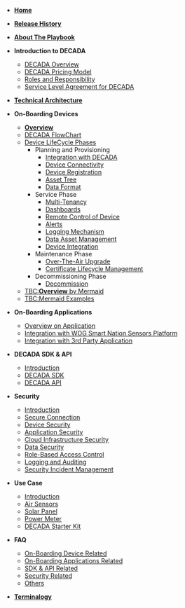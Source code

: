 <!-- docs/sidebar -->
- [**Home**](README.md)

- [**Release History**](Release.md)
- [**About The Playbook**](AboutPlaybook.md)
- **Introduction to DECADA**<!--(Overview/intro.md)-->
  - [DECADA Overview](Overview/Overview.md)
  - [DECADA Pricing Model](Overview/Pricing.md)
  - [Roles and Responsibility](Overview/TableRole.md)
  - [Service Level Agreement for DECADA](Overview/sla.md)

- [**Technical Architecture**](Overview/HighNet.md)

- **On-Boarding Devices**
  - [**Overview**](OnBoardDevice/Intro.md)
  - [DECADA FlowChart](OnBoardDevice/decada_flowch.html)
  - [Device LifeCycle Phases](OnBoardDevice/Overview2.md)
    - Planning and Provisioning
      - [Integration with DECADA](OnBoardDevice/IntegrationWithDecada.md)
      - [Device Connectivity](OnBoardDevice/DeviceConnectivity.md)
      - [Device Registration](OnBoardDevice/DeviceRegistration.md)
      - [Asset Tree](OnBoardDevice/AssetTree.md)
      - [Data Format](OnBoardDevice/DataFormat.md)
    - Service Phase
      - [Multi-Tenancy](OnBoardDevice/MultiTenancy.md)
      - [Dashboards](OnBoardDevice/Dashboard.md)
      - [Remote Control of Device](OnBoardDevice/RemoteControlDevice.md)
      - [Alerts](OnBoardDevice/Alerts.md)
      - [Logging Mechanism](onBoardDevice/LoggingMechanism.md)
      - [Data Asset Management](onBoardDevice/DataAssetMgmt.md)
      - [Device Integration](OnBoardDevice/DeviceIntegration.md)
    - Maintenance Phase
      - [Over-The-Air Upgrade](OnBoardDevice/OverTheAir.md)
      - [Certificate Lifecycle Management](OnBoardDevice/Certificate.md)
    - Decommissioning Phase
      - [Decommission](OnBoardDevice/Decommission.md)
  - [TBC:**Overview** by Mermaid](OnBoardDevice/Overview.md)
  - [TBC:Mermaid Examples](OnBoardDevice/Overviewdiffmermaid.md)

- **On-Boarding Applications**
  - [Overview on Application](OnBoardingApplication/Overview.md)
  - [Integration with WOG Smart Nation Sensors Platform](OnBoardingApplication/WogSnsp.md)
  - [Integration with 3rd Party Application](OnBoardingApplication/3rdPartyApplication.md)

- **DECADA SDK & API**
  - [Introduction](SDKAPI/Introduction.md)
  - [DECADA SDK](SDKAPI/SDK.md)
  - [DECADA API](SDKAPI/API.md)

- **Security**
  - [Introduction](Security/Introduction.md)
  - [Secure Connection](Security/SecureConnection.md)
  - [Device Security](Security/DeviceSecurity.md)
  - [Application Security](Security/ApplicationSecurity.md)
  - [Cloud Infrastructure Security](Security/CloudInfrastructureSecurity.md)
  - [Data Security](Security/DataSecurity.md)
  - [Role-Based Access Control](Security/RoleBasedAccessControl.md)
  - [Logging and Auditing](Security/LoggingAndAuditing.md)
  - [Security Incident Management](Security/SecurityIncidentManagement.md)

- **Use Case**
  - [Introduction](UseCase/Introduction.md)
  - [Air Sensors](UseCase/AirSensor.md)
  - [Solar Panel](UseCase/SolarPanel.md)
  - [Power Meter](UseCase/PowerMeter.md)
  - [DECADA Starter Kit](UseCase/DecadaStarterKit.md)

- **FAQ**
  - [On-Boarding Device Related](FAQ/OnBoardingPhase.md)
  - [On-Boarding Applications Related](FAQ/OnBoardingApplications.md)
  - [SDK & API Related](FAQ/DecadaSdkApi.md)
  - [Security Related](FAQ/Security.md)
  - [Others](FAQ/Others.md)

- [**Terminalogy**](Overview/Terminology.md)
